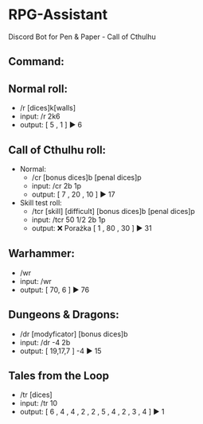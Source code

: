 # RPG-Assistant
Discord Bot for Pen &amp; Paper - Call of Cthulhu

## Command:
Normal roll: 
  -
 -  /r [dices]k[walls]
 -  input:  /r 2k6
 -  output: [ 5 , 1 ]   :arrow_forward:   6 

Call of Cthulhu roll:
  -
  - Normal:
    - /cr [bonus dices]b [penal dices]p
    - input: /cr 2b 1p 
    - output: [ 7 , 20 , 10 ]   :arrow_forward:   17 
  - Skill test roll:
    - /tcr [skill] [difficult] [bonus dices]b [penal dices]p
    - input: /tcr 50 1/2 2b 1p
    - output: :x: Porażka    [ 1 , 80 , 30 ]   :arrow_forward:   31
    
Warhammer:
  - 
  - /wr
  - input: /wr
  - output: [ 70, 6 ]   :arrow_forward:   76 

Dungeons & Dragons:
-
  - /dr [modyficator] [bonus dices]b
  - input: /dr -4 2b
  - output: [ 19,17,7 ] -4  :arrow_forward:   15 

Tales from the Loop
-
  - /tr [dices]
  - input: /tr 10
  - output: [ 6 , 4 , 4 , 2 , 2 , 5 , 4 , 2 , 3 , 4 ]  :arrow_forward:   1
